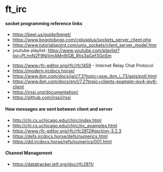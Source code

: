 # ft_irc

#### socket programming reference links

- https://beej.us/guide/bgnet/
- https://www.bogotobogo.com/cplusplus/sockets_server_client.php
- https://www.tutorialspoint.com/unix_sockets/client_server_model.htm
- youtube playlist:  https://www.youtube.com/playlist?list=PLhnN2F9NiVmAMn9iGB_Rtjs3aGef3GpSm



* https://www.rfc-editor.org/rfc/rfc1459 - Internet Relay Chat Protocol
* https://modern.ircdocs.horse/
* https://www.ibm.com/docs/ja/i/7.3?topic=ssw_ibm_i_73/apis/poll.html
* https://www.ibm.com/docs/en/i/7.2?topic=clients-example-ipv4-ipv6-client
* https://irssi.org/documentation/
* https://github.com/irssi/irssi


#### How messages are sent between client and server
* http://chi.cs.uchicago.edu/chirc/index.html
* http://chi.cs.uchicago.edu/chirc/irc_examples.html
* https://www.rfc-editor.org/rfc/rfc2812#section-3.2.3
* https://defs.ircdocs.horse/defs/numerics.html
* https://dd.ircdocs.horse/refs/numerics/001.html

#### Channel Management
* https://datatracker.ietf.org/doc/rfc2811/